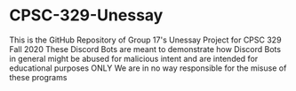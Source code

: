 # CPSC-329-Unessay
This is the GitHub Repository of Group 17's Unessay Project for CPSC 329 Fall 2020 These Discord Bots are meant to demonstrate how Discord Bots in general might be abused for malicious intent and are intended for educational purposes ONLY We are in no way responsible for the misuse of these programs
